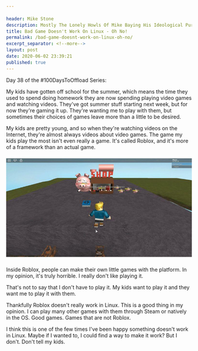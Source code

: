 ```yaml
---

header: Mike Stone
description: Mostly The Lonely Howls Of Mike Baying His Ideological Purity At The Moon
title: Bad Game Doesn't Work On Linux - Oh No!
permalink: /bad-game-doesnt-work-on-linux-oh-no/
excerpt_separator: <!--more-->
layout: post
date: 2020-06-02 23:39:21
published: true
---
```


Day 38 of the #100DaysToOffload Series:

My kids have gotten off school for the summer, which means the time they used to spend doing homework they are now spending playing video games and watching videos. They've got summer stuff starting next week, but for now they're gaming it up. They're wanting me to play with them, but sometimes their choices of games leave more than a little to be desired.

<!--more-->

My kids are pretty young, and so when they're watching videos on the Internet, they're almost always videos about video games. The game my kids play the most isn't even really a game. It's called Roblox, and it's more of a framework than an actual game. 

![](/assets/images/tuOYk3X.jpeg)

Inside Roblox, people can make their own little games with the platform. In my opinion, it's truly horrible. I really don't like playing it.

That's not to say that I don't have to play it. My kids want to play it and they want me to play it with them.

Thankfully Roblox doesn't really work in Linux. This is a good thing in my opinion. I can play many other games with them through Steam or natively in the OS. Good games. Games that are not Roblox.

I think this is one of the few times I've been happy something doesn't work in Linux. Maybe if I wanted to, I could find a way to make it work? But I don't. Don't tell my kids.
